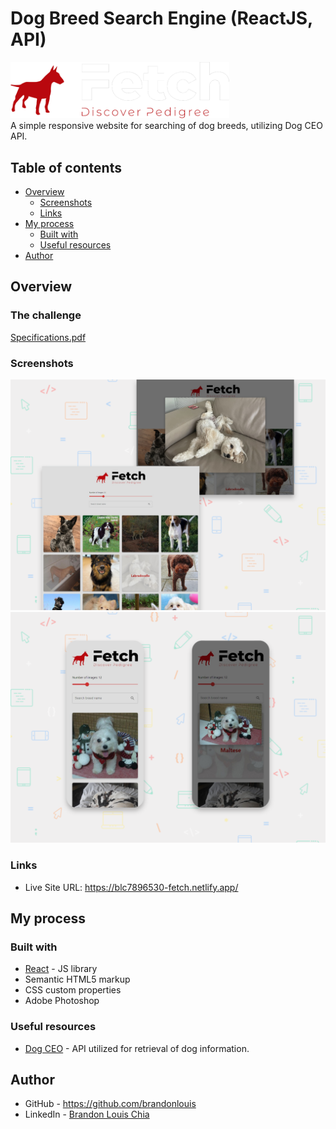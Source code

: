 # Dog Breed Search Engine (ReactJS, API)
<img src="./public/logo-w.png" alt="fetchLogo" width="350"/></br>
A simple responsive website for searching of dog breeds, utilizing Dog CEO API.

## Table of contents

- [Overview](#overview)
  - [Screenshots](#screenshots)
  - [Links](#links)
- [My process](#my-process)
  - [Built with](#built-with)
  - [Useful resources](#useful-resources)
- [Author](#author)

## Overview

### The challenge

[Specifications.pdf](./Specifications.pdf)

### Screenshots

![desktop](./screenshots/desktop.png)
![mobile](./screenshots/mobile.png)

### Links

- Live Site URL: https://blc7896530-fetch.netlify.app/

## My process

### Built with

- [React](https://reactjs.org/) - JS library
- Semantic HTML5 markup
- CSS custom properties
- Adobe Photoshop

### Useful resources

- [Dog CEO](https://dog.ceo/) - API utilized for retrieval of dog information.

## Author

- GitHub - https://github.com/brandonlouis
- LinkedIn - [Brandon Louis Chia](www.linkedin.com/in/brandon-louis-chia-63730b162)
